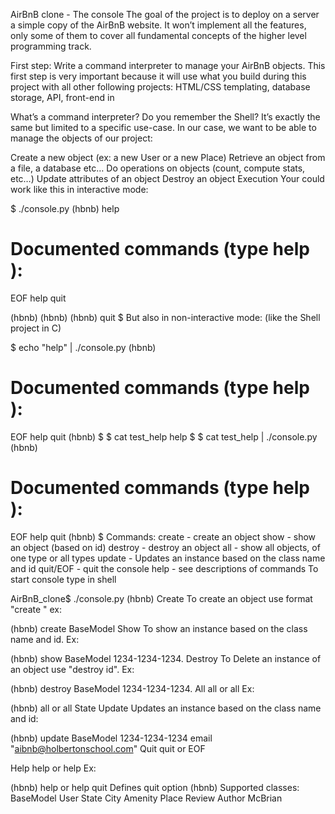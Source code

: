 AirBnB clone - The console
The goal of the project is to deploy on a server a simple copy of the AirBnB website. It won’t implement all the features, only some of them to cover all fundamental concepts of the higher level programming track.

First step: Write a command interpreter to manage your AirBnB objects.
This first step is very important because it will use what you build during this project with all other following projects: HTML/CSS templating, database storage, API, front-end in

What’s a command interpreter?
Do you remember the Shell? It’s exactly the same but limited to a specific use-case. In our case, we want to be able to manage the objects of our project:

Create a new object (ex: a new User or a new Place)
Retrieve an object from a file, a database etc…
Do operations on objects (count, compute stats, etc…)
Update attributes of an object
Destroy an object
Execution
Your could work like this in interactive mode:

$ ./console.py
(hbnb) help

Documented commands (type help <topic>):
========================================
EOF  help  quit

(hbnb) 
(hbnb) 
(hbnb) quit
$
But also in non-interactive mode: (like the Shell project in C)

$ echo "help" | ./console.py
(hbnb)

Documented commands (type help <topic>):
========================================
EOF  help  quit
(hbnb) 
$
$ cat test_help
help
$
$ cat test_help | ./console.py
(hbnb)

Documented commands (type help <topic>):
========================================
EOF  help  quit
(hbnb) 
$
Commands:
create - create an object
show - show an object (based on id)
destroy - destroy an object
all - show all objects, of one type or all types
update - Updates an instance based on the class name and id
quit/EOF - quit the console
help - see descriptions of commands
To start console type in shell

AirBnB_clone$ ./console.py
(hbnb) 
Create
To create an object use format "create " ex:

(hbnb) create BaseModel
Show
To show an instance based on the class name and id. Ex:

(hbnb) show BaseModel 1234-1234-1234.
Destroy
To Delete an instance of an object use "destroy id". Ex:

(hbnb) destroy BaseModel 1234-1234-1234.
All
all or all Ex:

(hbnb) all or all State
Update
Updates an instance based on the class name and id:

(hbnb) update BaseModel 1234-1234-1234 email "aibnb@holbertonschool.com"
Quit
quit or EOF

Help
help or help Ex:

(hbnb) help or help quit
 Defines quit option
(hbnb) 
Supported classes:
BaseModel
User
State
City
Amenity
Place
Review
Author
 McBrian

